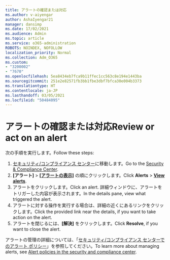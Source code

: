 ```yaml
---
title: アラートの確認または対応
ms.author: v-aiyengar
author: AshaIyengar21
manager: dansimp
ms.date: 17/02/2021
ms.audience: Admin
ms.topic: article
ms.service: o365-administration
ROBOTS: NOINDEX, NOFOLLOW
localization_priority: Normal
ms.collection: Adm_O365
ms.custom:
- "3200002"
- "7670"
ms.openlocfilehash: 5ea8434eb7fca9b11ffec1cc563c8e194e1443ba
ms.sourcegitcommit: 251e2e82571fb3bb1fbe3dbf7bfca30e004b3373
ms.translationtype: HT
ms.contentlocale: ja-JP
ms.lasthandoff: 03/05/2021
ms.locfileid: "50484095"
---
```

# <a name="review-or-act-on-an-alert"></a><span data-ttu-id="a96b9-102">アラートの確認または対応</span><span class="sxs-lookup"><span data-stu-id="a96b9-102">Review or act on an alert</span></span>

<span data-ttu-id="a96b9-103">次の手順を実行します。</span><span class="sxs-lookup"><span data-stu-id="a96b9-103">Follow these steps:</span></span>

1. <span data-ttu-id="a96b9-104">[セキュリティ/コンプライアンス センター](https://go.microsoft.com/fwlink/p/?linkid=2077143)に移動します。</span><span class="sxs-lookup"><span data-stu-id="a96b9-104">Go to the [Security & Compliance Center](https://go.microsoft.com/fwlink/p/?linkid=2077143).</span></span>
1. <span data-ttu-id="a96b9-105">**[アラート]** > **[[アラートの表示]](https://go.microsoft.com/fwlink/?linkid=2103301)** の順にクリックします。</span><span class="sxs-lookup"><span data-stu-id="a96b9-105">Click **Alerts** > **[View alerts](https://go.microsoft.com/fwlink/?linkid=2103301)**.</span></span>
1. <span data-ttu-id="a96b9-106">アラートをクリックします。</span><span class="sxs-lookup"><span data-stu-id="a96b9-106">Click an alert.</span></span> <span data-ttu-id="a96b9-107">詳細ウィンドウに、アラートをトリガーした内容が表示されます。</span><span class="sxs-lookup"><span data-stu-id="a96b9-107">In the details pane, view what triggered the alert.</span></span>
1. <span data-ttu-id="a96b9-108">アラートに対する操作を実行する場合は、詳細の近くにあるリンクをクリックします。</span><span class="sxs-lookup"><span data-stu-id="a96b9-108">Click the provided link near the details, if you want to take action on the alert.</span></span>
1. <span data-ttu-id="a96b9-109">アラートを閉じるには、**[解決]** をクリックします。</span><span class="sxs-lookup"><span data-stu-id="a96b9-109">Click **Resolve**, if you want to close the alert.</span></span>

<span data-ttu-id="a96b9-110">アラートの管理の詳細については、「[セキュリティ/コンプライアンス センターでのアラート ポリシー](https://go.microsoft.com/fwlink/?linkid=2103211)」を参照してください。</span><span class="sxs-lookup"><span data-stu-id="a96b9-110">To learn more about managing alerts, see [Alert policies in the security and compliance center](https://go.microsoft.com/fwlink/?linkid=2103211).</span></span>

